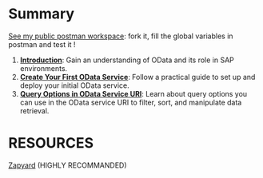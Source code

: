 # Summary

[See my public postman workspace](https://www.postman.com/research-geologist-26756209/workspace/learn-odata-with-sap/collection/37839180-2f2727cc-3e23-4633-99d6-ff96b517216b): fork it, fill the global variables in postman and test it !


1. **[Introduction](Introduction.md)**: Gain an understanding of OData and its role in SAP environments.
2. **[Create Your First OData Service](create_first_odata_service)**: Follow a practical guide to set up and deploy your initial OData service.
3. **[Query Options in OData Service URI](Query_Options_in_OData_Service_URI)**: Learn about query options you can use in the OData service URI to filter, sort, and manipulate data retrieval.


# RESOURCES
 [Zapyard](https://www.zapyard.com/) (HIGHLY RECOMMANDED)
